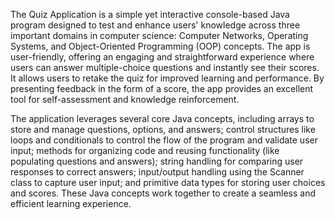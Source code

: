 The Quiz Application is a simple yet interactive console-based Java program designed to test and enhance users' knowledge across three important domains in computer science: Computer Networks, Operating Systems, and Object-Oriented Programming (OOP) concepts. The app is user-friendly, offering an engaging and straightforward experience where users can answer multiple-choice questions and instantly see their scores. It allows users to retake the quiz for improved learning and performance. By presenting feedback in the form of a score, the app provides an excellent tool for self-assessment and knowledge reinforcement.

The application leverages several core Java concepts, including arrays to store and manage questions, options, and answers; control structures like loops and conditionals to control the flow of the program and validate user input; methods for organizing code and reusing functionality (like populating questions and answers); string handling for comparing user responses to correct answers; input/output handling using the Scanner class to capture user input; and primitive data types for storing user choices and scores. These Java concepts work together to create a seamless and efficient learning experience.
